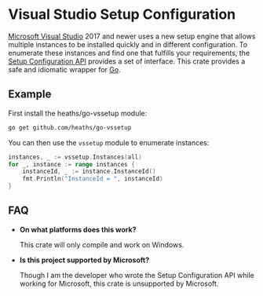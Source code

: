 # Visual Studio Setup Configuration

[Microsoft Visual Studio](https://visualstudio.microsoft.com) 2017 and newer uses a new setup engine that allows multiple instances to be installed quickly and in different configuration. To enumerate these instances and find one that fulfills your requirements, the [Setup Configuration API](https://devblogs.microsoft.com/setup/documentation-available-for-the-setup-configuration-api) provides a set of interface. This crate provides a safe and idiomatic wrapper for [Go](https://golang.org).

## Example

First install the heaths/go-vssetup module:

```bash
go get github.com/heaths/go-vssetup
```

You can then use the `vssetup` module to enumerate instances:

```go
instances, _ := vssetup.Instances(all)
for _, instance := range instances {
    instanceId, _ := instance.InstanceId()
    fmt.Println("InstanceId = ", instanceId)
}
```

## FAQ

* **On what platforms does this work?**

  This crate will only compile and work on Windows.

* **Is this project supported by Microsoft?**

  Though I am the developer who wrote the Setup Configuration API while working for Microsoft, this crate is unsupported by Microsoft.
